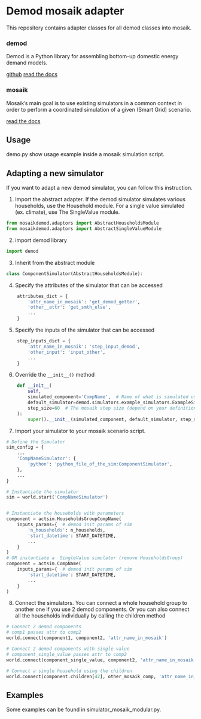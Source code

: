 # Demod mosaik adapter

This repository contains adapter classes for all
demod classes into mosaik.

### demod

Demod is a Python library for assembling bottom-up domestic energy demand models.

[github](https://github.com/epfl-herus/demod)
[read the docs](https://demod.readthedocs.io/)

### mosaik

Mosaik’s main goal is to use existing simulators in a common context in order
to perform a coordinated simulation of a given (Smart Grid) scenario.

[read the docs](https://mosaik.readthedocs.io/)

## Usage

demo.py show usage example inside a mosaik simulation script.

## Adapting a new simulator

If you want to adapt a new demod simulator, you can follow this
instruction.

1. Import the abstract adapter.
If the demod simulator simulates various households,
use the Household module.
For a single value simulated (ex. climate), use The SingleValue module.

```python
from mosaikdemod.adaptors import AbstractHouseholdsModule
from mosaikdemod.adaptors import AbstractSingleValueModule
```

2. import demod library
```python
import demod
```

3. Inherit from the abstract module

```python
class ComponentSimulator(AbstractHouseholdsModule):
```

4. Specify the attributes of the simulator that can be accessed
```python
    attributes_dict = {
        'attr_name_in_mosaik': 'get_demod_getter',
        'other__attr': 'get_smth_else',
        ...
    }
```
5. Specify the inputs of the simulator that can be accessed
```python
    step_inputs_dict = {
        'attr_name_in_mosaik': 'step_input_demod',
        'other_input': 'input_other',
        ...
    }
```
6. Override the `__init__()` method
```python
    def __init__(
        self,
        simulated_component='CompName',  # Name of what is simulated used for mosaik instances
        default_simulator=demod.simulators.example_simulators.ExampleSimulator,  # The simulator class you want to simulate
        step_size=60  # The mosaik step size (depend on your definition)
    ):
        super().__init__(simulated_component, default_simulator, step_size)
```

7. Import your simulator to your mosaik scenario script.

```python
# Define the Simulator
sim_config = {
    ...
    'CompNameSimulator': {
        'python': 'python_file_of_the_sim:ComponentSimulator',
    },
    ...
}

# Instantiate the simulator
sim = world.start('CompNameSimulator')


# Instantiate the households with parameters
component = actsim.HouseholdsGroupCompName(
    inputs_params={  # demod init params of sim
        'n_households': n_households,
        'start_datetime': START_DATETIME,
        ...
    }
)
# OR instantiate a  SingleValue simulator (remove HouseholdsGroup)
component = actsim.CompName(
    inputs_params={  # demod init params of sim
        'start_datetime': START_DATETIME,
        ...
    }
)
```

8. Connect the simulators. You can connect a whole household group to another one if you use 2 demod components.
Or you can also connect all the households individually
by calling the children method
```python
# Connect 2 demod components
# comp1 passes attr to comp2
world.connect(component1, component2, 'attr_name_in_mosaik')

# Connect 2 demod components with single value
# component_single_value passes attr to comp2
world.connect(component_single_value, component2, 'attr_name_in_mosaik')

# Connect a single household using the children
world.connect(component.children[42], other_mosaik_comp, 'attr_name_in_mosaik')

```

## Examples

Some examples can be found in simulator_mosaik_modular.py.



